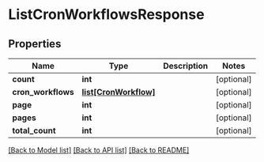# ListCronWorkflowsResponse

## Properties
Name | Type | Description | Notes
------------ | ------------- | ------------- | -------------
**count** | **int** |  | [optional] 
**cron_workflows** | [**list[CronWorkflow]**](CronWorkflow.md) |  | [optional] 
**page** | **int** |  | [optional] 
**pages** | **int** |  | [optional] 
**total_count** | **int** |  | [optional] 

[[Back to Model list]](../README.md#documentation-for-models) [[Back to API list]](../README.md#documentation-for-api-endpoints) [[Back to README]](../README.md)


